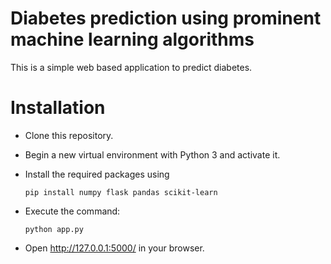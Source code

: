 # Diabetes prediction using prominent machine learning algorithms

This is a simple web based application to predict diabetes.

# Installation

- Clone this repository.

- Begin a new virtual environment with Python 3 and activate it.

- Install the required packages using 
  ```shell
  pip install numpy flask pandas scikit-learn
  ```

- Execute the command:
  ```shell
  python app.py
  ```

- Open http://127.0.0.1:5000/ in your browser.
